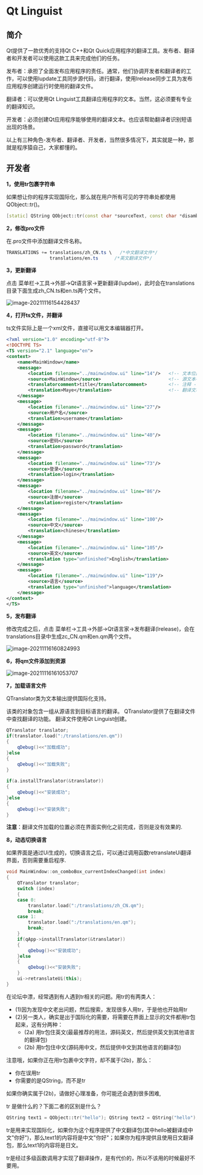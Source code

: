 # Qt Linguist

## 简介

Qt提供了一款优秀的支持Qt C++和Qt Quick应用程序的翻译工具。发布者、翻译者和开发者可以使用这款工具来完成他们的任务。

发布者：承担了全面发布应用程序的责任。通常，他们协调开发者和翻译者的工作，可以使用lupdate工具同步源代码，进行翻译，使用lrelease同步工具为发布应用程序创建运行时使用的翻译文件。

翻译者：可以使用Qt Linguist工具翻译应用程序的文本。当然，这必须要有专业的翻译知识。

开发者：必须创建Qt应用程序能够使用的翻译文本。也应该帮助翻译者识别短语出现的场景。

以上有三种角色-发布者、翻译者、开发者，当然很多情况下，其实就是一种，那就是程序猿自己，大家都懂的。

## 开发者

**1，使用tr包裹字符串**

如果想让你的程序实现国际化，那么就在用户所有可见的字符串处都使用QObject::tr()。

```cpp
[static] QString QObject::tr(const char *sourceText, const char *disambiguation = nullptr, int n = -1)
```

**2，修改pro文件**

在.pro文件中添加翻译文件名称。

```css
TRANSLATIONS += translations/zh_CN.ts \   /*中文翻译文件*/
                translations/en.ts      /*英文翻译文件*/
```

**3，更新翻译**

点击 菜单栏->工具->外部->Qt语言家->更新翻译(lupdae)，此时会在translations目录下面生成zh_CN.ts和en.ts两个文件。

![image-20211116154428437](assets/image-20211116154428437.png)

**4，打开ts文件，并翻译**

ts文件实际上是一个xml文件，直接可以用文本编辑器打开。

```xml
<?xml version="1.0" encoding="utf-8"?>
<!DOCTYPE TS>
<TS version="2.1" language="en">
<context>
    <name>MainWindow</name>
    <message>
        <location filename="../mainwindow.ui" line="14"/>	<!-- 文本位置-->
        <source>MainWindow</source>							<!-- 源文本-->
        <translatorcomment>title</translatorcomment>		<!-- 注释 -->
        <translation>Maye</translation>						<!-- 翻译文本 -->
    </message>
    <message>
        <location filename="../mainwindow.ui" line="27"/>
        <source>用户名</source>
        <translation>username</translation>
    </message>
    <message>
        <location filename="../mainwindow.ui" line="40"/>
        <source>密码</source>
        <translation>password</translation>
    </message>
    <message>
        <location filename="../mainwindow.ui" line="73"/>
        <source>登录</source>
        <translation>login</translation>
    </message>
    <message>
        <location filename="../mainwindow.ui" line="86"/>
        <source>注册</source>
        <translation>register</translation>
    </message>
    <message>
        <location filename="../mainwindow.ui" line="100"/>
        <source>中文</source>
        <translation>chinese</translation>
    </message>
    <message>
        <location filename="../mainwindow.ui" line="105"/>
        <source>英文</source>
        <translation type="unfinished">English</translation>
    </message>
    <message>
        <location filename="../mainwindow.ui" line="119"/>
        <source>语言</source>
        <translation type="unfinished">language</translation>
    </message>
</context>
</TS>

```

**5，发布翻译**

修改完成之后，点击 菜单栏->工具->外部->Qt语言家->发布翻译(lrelease)，会在translations目录中生成zc_CN.qm和en.qm两个文件。

![image-20211116160824993](assets/image-20211116160824993.png)

**6，将qm文件添加到资源**

![image-20211116161053707](assets/image-20211116161053707.png)

**7，加载语言文件**

QTranslator类为文本输出提供国际化支持。

该类的对象包含一组从源语言到目标语言的翻译。 QTranslator提供了在翻译文件中查找翻译的功能。 翻译文件使用Qt Linguist创建。  

```cpp
QTranslator translator;                    
if(translator.load(":/translations/en.qm"))
{                                          
    qDebug()<<"加载成功";                      
}else                                      
{                                          
    qDebug()<<"加载失败";                      
}                                          
                                           
if(a.installTranslator(&translator))       
{                                          
    qDebug()<<"安装成功";                      
}else                                      
{                                          
    qDebug()<<"安装失败";                      
}                                          
```

**注意**：翻译文件加载的位置必须在界面实例化之前完成，否则是没有效果的.

**8，动态切换语言**

如果界面是通过Ui生成的，切换语言之后，可以通过调用函数retranslateUi翻译界面，否则需要重启程序.

```cpp
void MainWindow::on_comboBox_currentIndexChanged(int index)
{
    QTranslator translator;
    switch (index)
    {
    case 0:
        translator.load(":/translations/zh_CN.qm");
        break;
    case 1:
        translator.load(":/translations/en.qm");
        break;
    }
    if(qApp->installTranslator(&translator))
    {
        qDebug()<<"安装成功";
    }else
    {
        qDebug()<<"安装失败";
    }
    ui->retranslateUi(this);
}
```



在论坛中漂，经常遇到有人遇到tr相关的问题。用tr的有两类人：

- (1)因为发现中文老出问题，然后搜索，发现很多人用tr，于是他也开始用tr
- (2)另一类人，确实是出于国际化的需要，将需要在界面上显示的文件都用tr包起来，这有分两种：
  - (2a) 用tr包住英文(最最推荐的用法，源码英文，然后提供英文到其他语言的翻译包)
  - (2b) 用tr包住中文(源码用中文，然后提供中文到其他语言的翻译包)

注意哦，如果你正在用tr包裹中文字符，却不属于(2b)，那么：

- 你在误用tr
- 你需要的是QString，而不是tr

如果你确实属于(2b)，请做好心理准备，你可能还会遇到很多困难,

tr 是做什么的？下面二者的区别是什么？

```cpp
QString text1 = QObject::tr("hello"); QString text2 = QString("hello");
```

tr是用来实现国际化，如果你为这个程序提供了中文翻译包(其中hello被翻译成中文"你好")，那么text1的内容将是中文"你好"；如果你为程序提供且使用日文翻译包，那么text1的内容将是日文。

tr是经过多级函数调用才实现了翻译操作，是有代价的，所以不该用的时候最好不要用。

